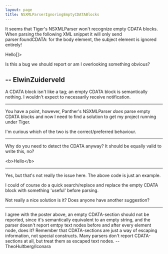 ```yaml
---
layout: page
title: NSXMLParserIgnoringEmptyCDATABlocks
---
```


It seems that Tiger's NSXMLParser won't recognize empty CDATA blocks.
When parsing the following XML snippet it will only send parser:foundCDATA: for the body element, the subject element is ignored entirely!

    
<subject><![CDATA[]]></subject>
<body><![CDATA[<b>Hello</b>]]></body>



Is this a bug we should report or am I overlooking something obvious?

-- ElwinZuiderveld
----

A CDATA block isn't like a tag; an empty CDATA block is semantically nothing.  I wouldn't expect to necessarily receive notification.

----
You have a point, however, Panther's NSXMLParser _does_ parse empty CDATA blocks and now I need to find a solution to get my project running under Tiger.

I'm curious which of the two is the correct/preferred behaviour.

----
Why do you need to detect the CDATA anyway? It should be equally valid to write this, no?

    
<subject></subject>
<body>&lt;b&gt;Hello&lt;/b&gt;</body>


----
Yes, but that's not really the issue here. The above code is just an example.

I could of course do a quick search/replace and replace the empty CDATA block with something 'useful' before parsing.

Not really a nice solution is it? Does anyone have another suggestion?

----

I agree with the poster above, an empty CDATA-section should not be reported, since it's semantically equivalent to an empty string, and the parser doesn't report emtpy text nodes before and after every element node, does it? Remember that CDATA-sections are just a way of escaping information, not special constructs. Many parsers don't report CDATA-sections at all, but treat them as escaped text nodes. --TheoHultberg/Iconara

